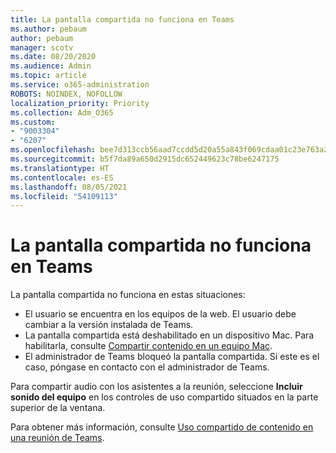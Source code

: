 ```yaml
---
title: La pantalla compartida no funciona en Teams
ms.author: pebaum
author: pebaum
manager: scotv
ms.date: 08/20/2020
ms.audience: Admin
ms.topic: article
ms.service: o365-administration
ROBOTS: NOINDEX, NOFOLLOW
localization_priority: Priority
ms.collection: Adm_O365
ms.custom:
- "9003304"
- "6207"
ms.openlocfilehash: bee7d313ccb56aad7ccdd5d20a55a843f069cdaa01c23e763a253c54a2ad55ce
ms.sourcegitcommit: b5f7da89a650d2915dc652449623c78be6247175
ms.translationtype: HT
ms.contentlocale: es-ES
ms.lasthandoff: 08/05/2021
ms.locfileid: "54109113"
---
```

# <a name="screen-sharing-not-working-in-teams"></a>La pantalla compartida no funciona en Teams

La pantalla compartida no funciona en estas situaciones:

- El usuario se encuentra en los equipos de la web. El usuario debe cambiar a la versión instalada de Teams.
- La pantalla compartida está deshabilitado en un dispositivo Mac. Para habilitarla, consulte [Compartir contenido en un equipo Mac](https://support.microsoft.com/office/fcc2bf59-aecd-4481-8f99-ce55dd836ce8#bkmk_sharecontentonmac).
- El administrador de Teams bloqueó la pantalla compartida. Si este es el caso, póngase en contacto con el administrador de Teams.  

Para compartir audio con los asistentes a la reunión, seleccione  **Incluir sonido del equipo**  en los controles de uso compartido situados en la parte superior de la ventana.

Para obtener más información, consulte [Uso compartido de contenido en una reunión de Teams](https://support.microsoft.com/office/fcc2bf59-aecd-4481-8f99-ce55dd836ce8).

